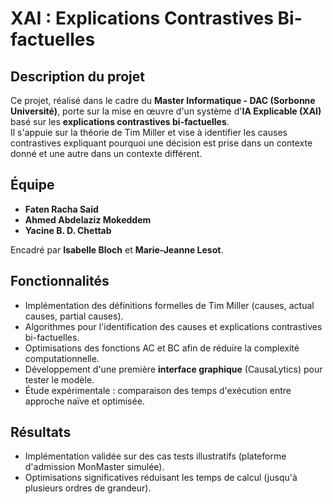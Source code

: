 # XAI : Explications Contrastives Bi-factuelles

## Description du projet

Ce projet, réalisé dans le cadre du **Master Informatique - DAC
(Sorbonne Université)**, porte sur la mise en œuvre d'un système d'**IA
Explicable (XAI)** basé sur les **explications contrastives
bi-factuelles**.\
Il s'appuie sur la théorie de Tim Miller et vise à identifier les causes
contrastives expliquant pourquoi une décision est prise dans un contexte
donné et une autre dans un contexte différent.

##  Équipe

-   **Faten Racha Said**
-   **Ahmed Abdelaziz Mokeddem**
-   **Yacine B. D. Chettab**

Encadré par **Isabelle Bloch** et **Marie-Jeanne Lesot**.

##  Fonctionnalités

-   Implémentation des définitions formelles de Tim Miller (causes,
    actual causes, partial causes).
-   Algorithmes pour l'identification des causes et explications
    contrastives bi-factuelles.
-   Optimisations des fonctions AC et BC afin de réduire la complexité
    computationnelle.
-   Développement d'une première **interface graphique** (CausaLytics)
    pour tester le modèle.
-   Étude expérimentale : comparaison des temps d'exécution entre
    approche naïve et optimisée.

##  Résultats

-   Implémentation validée sur des cas tests illustratifs (plateforme
    d'admission MonMaster simulée).
-   Optimisations significatives réduisant les temps de calcul (jusqu'à
    plusieurs ordres de grandeur).